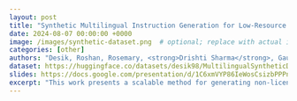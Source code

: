 ```yaml
---
layout: post
title: "Synthetic Multilingual Instruction Generation for Low-Resource Languages"
date: 2024-08-07 00:00:00 +0000
image: /images/synthetic-dataset.png  # optional; replace with actual image if available
categories: [other]
authors: "Desik, Roshan, Rosemary, <strong>Drishti Sharma</strong>, Gaurav, Hanif"
dataset: https://huggingface.co/datasets/desik98/MultilingualSyntheticData
slides: https://docs.google.com/presentation/d/1C6xmVYP86IeWosCsizbPPPn0_5wIK0oDp_E0dbMuUV4/edit?slide=id.g2f6dd5e1ca9_26_0
excerpt: "This work presents a scalable method for generating non-licensed, synthetic instruction datasets to support multilingual LLM development, with a focus on Hindi. Through LLM distillation, Wikipedia-based context generation, and FLAN-based translation, we created over 270K high-quality instructions in English and Hindi. Our approach avoids licensed content and is fully open-source to benefit the broader community working on low-resource languages."
---
```


